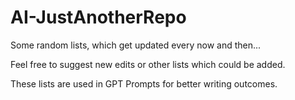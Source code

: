 # AI-JustAnotherRepo

Some random lists, which get updated every now and then...

Feel free to suggest new edits or other lists which could be added.

These lists are used in GPT Prompts for better writing outcomes.